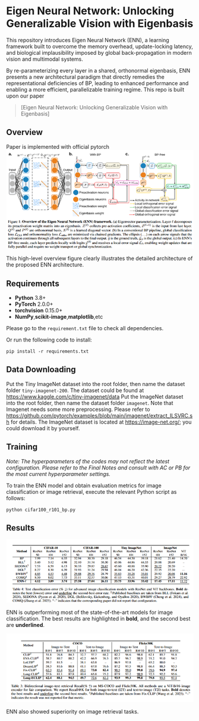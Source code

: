 # Eigen Neural Network: Unlocking Generalizable Vision with Eigenbasis
This repository introduces Eigen Neural Network (ENN), a learning framework built to overcome the memory overhead, update-locking latency, and biological implausibility imposed by global back-propagation in modern vision and multimodal systems.

By re-parameterizing every layer in a shared, orthonormal eigenbasis, ENN presents a new architectural paradigm that directly remedies the representational deficiencies of BP, leading to enhanced performance and enabling a more efficient, parallelizable training regime. This repo is built upon our paper
>[Eigen Neural Network: Unlocking Generalizable Vision with Eigenbasis]
>


## Overview
Paper is implemented with official pytorch
![Overview Image](figures/overview.png?raw=true "Overview of the proposed ENN")

This high-level overview figure clearly illustrates the detailed architecture of the proposed ENN architecture.

## Requirements
* **Python** 3.8+
* **PyTorch** 2.0.0+
* **torchvision** 0.15.0+
*  **NumPy**,**scikit-image**,**matplotlib**,etc
  
Please go to the `requirement.txt` file to check all dependencies.

Or run the following code to install:
```
pip install -r requirements.txt
```
## Data Downloading
Put the Tiny ImageNet dataset into the root folder, then name the dataset folder `tiny-imagenet-200`. The dataset could be found at https://www.kaggle.com/c/tiny-imagenet/data
Put the ImageNet dataset into the root folder, then name the dataset folder `imagenet`. Note that Imagenet needs some more preprocessing. Please refer to https://github.com/pytorch/examples/blob/main/imagenet/extract_ILSVRC.sh for details. The ImageNet dataset is located at https://image-net.org/; you could download it by yourself.


## Training
*Note: The hyperparameters of the codes may not reflect the latest configuration. Please refer to the Final Notes and consult with AC or PB for the most current hyperparameter settings.*

To train the ENN model and obtain evaluation metrics for image classification or image retrieval, execute the relevant Python script as follows:
```
python cifar100_r101_bp.py
```

## Results
![alt text](figures/comparison.png?raw=true "Comparison with SOTA Models")

ENN is outperforming most of the state-of-the-art models for image classification. The best results are highlighted in **bold**, and the second best are **underlined**.

![alt text](figures/performance.png?raw=true "Error rate of different methods")

ENN also showed superiority on image retrieval tasks.
